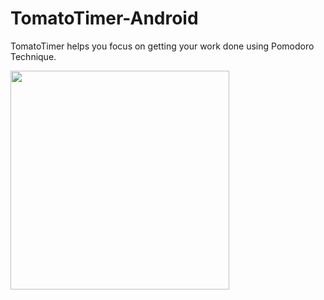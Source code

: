 # TomatoTimer-Android

TomatoTimer helps you focus on getting your work done using Pomodoro Technique.


<p align="left">
  <img src="https://user-images.githubusercontent.com/25901464/38642368-88ae488a-3de2-11e8-8cbd-2035b93bee13.jpg" width="350"/>
</p>
